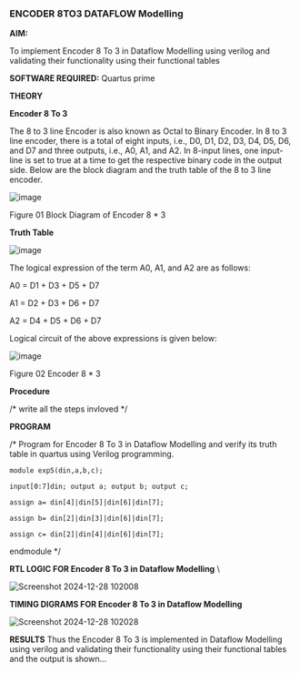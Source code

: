 ### ENCODER 8TO3 DATAFLOW Modelling

**AIM:**

To implement  Encoder 8 To 3 in Dataflow Modelling using verilog and validating their functionality using their functional tables

**SOFTWARE REQUIRED:** Quartus prime

**THEORY**

**Encoder 8 To 3**

The 8 to 3 line Encoder is also known as Octal to Binary Encoder. In 8 to 3 line encoder, there is a total of eight inputs, i.e., D0, D1, D2, D3, D4, D5, D6, and D7 and three outputs, i.e., A0, A1, and A2. In 8-input lines, one input-line is set to true at a time to get the respective binary code in the output side. Below are the block diagram and the truth table of the 8 to 3 line encoder.

![image](https://github.com/naavaneetha/ENCODER8TO3DATAFLOW/assets/154305477/0bc242c1-eb9e-4c47-afe5-30428470efc3)

Figure 01  Block Diagram of Encoder 8 * 3

**Truth Table**

![image](https://github.com/naavaneetha/ENCODER8TO3DATAFLOW/assets/154305477/35496b14-ae6e-4cd1-9abd-d6736b576575)

The logical expression of the term A0, A1, and A2 are as follows:

A0 = D1 + D3 + D5 + D7

A1 = D2 + D3 + D6 + D7

A2 = D4 + D5 + D6 + D7

Logical circuit of the above expressions is given below:

![image](https://github.com/naavaneetha/ENCODER8TO3DATAFLOW/assets/154305477/95acaee6-c873-4c75-89eb-ef09fb158053)

Figure 02  Encoder 8 * 3

**Procedure**

/* write all the steps invloved */

**PROGRAM**

/* Program for Encoder 8 To 3 in Dataflow Modelling and verify its truth table in quartus using Verilog programming. 
```
module exp5(din,a,b,c);

input[0:7]din; output a; output b; output c;

assign a= din[4]|din[5]|din[6]|din[7];

assign b= din[2]|din[3]|din[6]|din[7];

assign c= din[2]|din[4]|din[6]|din[7];
```
 endmodule
*/


**RTL LOGIC FOR Encoder 8 To 3 in Dataflow Modelling**
\\

   ![Screenshot 2024-12-28 102008](https://github.com/user-attachments/assets/acbe714d-1242-4cfe-9d8e-2c05060e1412)


**TIMING DIGRAMS FOR Encoder 8 To 3 in Dataflow Modelling**

   ![Screenshot 2024-12-28 102028](https://github.com/user-attachments/assets/f3cc90fa-5b14-499b-a54a-62765cdaf5da)


**RESULTS**
Thus the Encoder 8 To 3 is implemented in Dataflow Modelling using verilog and validating their functionality using their functional tables and the output is shown...


